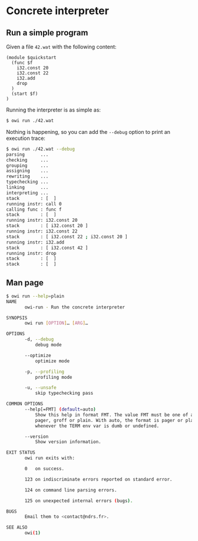 # Concrete interpreter

## Run a simple program

Given a file `42.wat` with the following content:

<!-- $MDX file=42.wat -->
```wat
(module $quickstart
  (func $f
    i32.const 20
    i32.const 22
    i32.add
    drop
  )
  (start $f)
)
```

Running the interpreter is as simple as:

```sh
$ owi run ./42.wat
```

Nothing is happening, so you can add the `--debug` option to print an execution trace:

```sh
$ owi run ./42.wat --debug
parsing      ...
checking     ...
grouping     ...
assigning    ...
rewriting    ...
typechecking ...
linking      ...
interpreting ...
stack        : [  ]
running instr: call 0
calling func : func f
stack        : [  ]
running instr: i32.const 20
stack        : [ i32.const 20 ]
running instr: i32.const 22
stack        : [ i32.const 22 ; i32.const 20 ]
running instr: i32.add
stack        : [ i32.const 42 ]
running instr: drop
stack        : [  ]
stack        : [  ]
```

## Man page

```sh
$ owi run --help=plain
NAME
       owi-run - Run the concrete interpreter

SYNOPSIS
       owi run [OPTION]… [ARG]…

OPTIONS
       -d, --debug
           debug mode

       --optimize
           optimize mode

       -p, --profiling
           profiling mode

       -u, --unsafe
           skip typechecking pass

COMMON OPTIONS
       --help[=FMT] (default=auto)
           Show this help in format FMT. The value FMT must be one of auto,
           pager, groff or plain. With auto, the format is pager or plain
           whenever the TERM env var is dumb or undefined.

       --version
           Show version information.

EXIT STATUS
       owi run exits with:

       0   on success.

       123 on indiscriminate errors reported on standard error.

       124 on command line parsing errors.

       125 on unexpected internal errors (bugs).

BUGS
       Email them to <contact@ndrs.fr>.

SEE ALSO
       owi(1)

```
